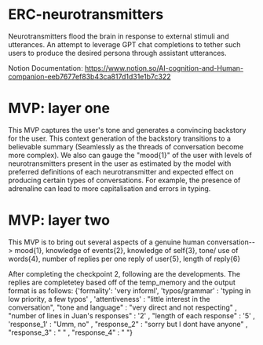 # ERC-neurotransmitters
Neurotransmitters flood the brain in response to external stimuli and utterances. An attempt to leverage GPT chat completions to tether such users to produce the desired persona through assistant utterances.

Notion Documentation: https://www.notion.so/AI-cognition-and-Human-companion-eeb7677ef83b43ca817d1d31e1b7c322

# MVP: layer one
This MVP captures the user's tone and generates a convincing backstory for the user. This context generation of the backstory transitions to a believable summary (Seamlessly as the threads of conversation become more complex). We also can gauge the "mood{1}" of the user with levels of neurotransmitters present in the user as estimated by the model with preferred definitions of each neurotransmitter and expected effect on producing certain types of conversations. For example, the presence of adrenaline can lead to more capitalisation and errors in typing.

# MVP: layer two
This MVP is to bring out several aspects of a genuine human conversation--> mood{1}, knowledge of events{2}, knowledge of self{3}, tone/ use of words{4}, number of replies per one reply of user{5}, length of reply{6}

After completing the checkpoint 2, following are the developments.
The replies are completetey based off of the temp_memory and the output format is as follows: {'formality': 'very informl', 'typos/grammar' : 'typing in low priority, a few typos' , 'attentiveness' : "little interest in the conversation", "tone and language" : "very direct and not respecting" , "number of lines in Juan's responses" : '2' , "length of each response" : '5' , 'response_1' : "Umm, no" , "response_2" : "sorry but I dont have anyone" , "response_3" : " " , "response_4" : " "}
